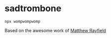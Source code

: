 # sadtrombone

`npx wompwompwomp`

Based on the awesome work of [Matthew Rayfield](https://matthewrayfield.com/goodies/popup-trombone/)
